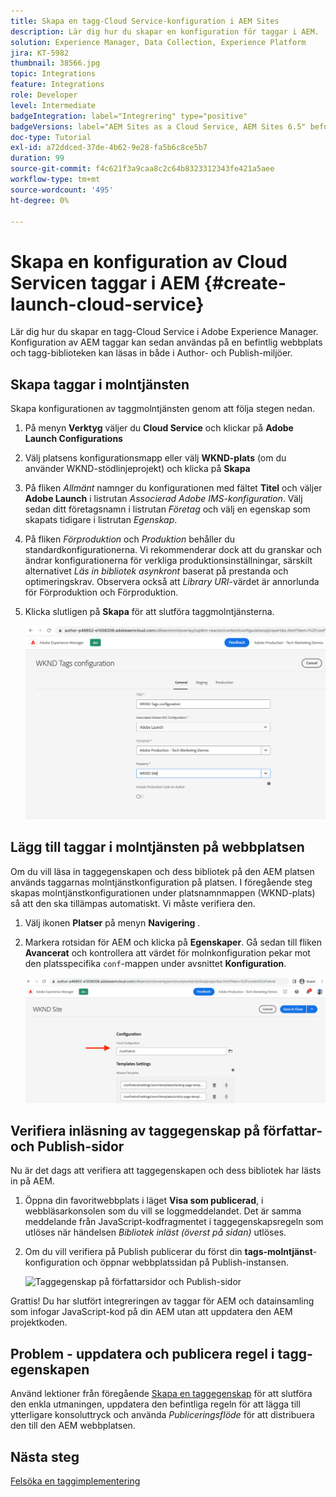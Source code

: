 ```yaml
---
title: Skapa en tagg-Cloud Service-konfiguration i AEM Sites
description: Lär dig hur du skapar en konfiguration för taggar i AEM.
solution: Experience Manager, Data Collection, Experience Platform
jira: KT-5982
thumbnail: 38566.jpg
topic: Integrations
feature: Integrations
role: Developer
level: Intermediate
badgeIntegration: label="Integrering" type="positive"
badgeVersions: label="AEM Sites as a Cloud Service, AEM Sites 6.5" before-title="false"
doc-type: Tutorial
exl-id: a72ddced-37de-4b62-9e28-fa5b6c8ce5b7
duration: 99
source-git-commit: f4c621f3a9caa8c2c64b8323312343fe421a5aee
workflow-type: tm+mt
source-wordcount: '495'
ht-degree: 0%

---
```


# Skapa en konfiguration av Cloud Servicen taggar i AEM {#create-launch-cloud-service}

Lär dig hur du skapar en tagg-Cloud Service i Adobe Experience Manager. Konfiguration av AEM taggar kan sedan användas på en befintlig webbplats och tagg-biblioteken kan läsas in både i Author- och Publish-miljöer.

## Skapa taggar i molntjänsten

Skapa konfigurationen av taggmolntjänsten genom att följa stegen nedan.

1. På menyn **Verktyg** väljer du **Cloud Service** och klickar på **Adobe Launch Configurations**
1. Välj platsens konfigurationsmapp eller välj **WKND-plats** (om du använder WKND-stödlinjeprojekt) och klicka på **Skapa**
1. På fliken _Allmänt_ namnger du konfigurationen med fältet **Titel** och väljer **Adobe Launch** i listrutan _Associerad Adobe IMS-konfiguration_. Välj sedan ditt företagsnamn i listrutan _Företag_ och välj en egenskap som skapats tidigare i listrutan _Egenskap_.
1. På fliken _Förproduktion_ och _Produktion_ behåller du standardkonfigurationerna. Vi rekommenderar dock att du granskar och ändrar konfigurationerna för verkliga produktionsinställningar, särskilt alternativet _Läs in bibliotek asynkront_ baserat på prestanda och optimeringskrav. Observera också att _Library URI_-värdet är annorlunda för Förproduktion och Förproduktion.
1. Klicka slutligen på **Skapa** för att slutföra taggmolntjänsterna.

   ![tags Cloud Services Configuration](assets/launch-cloud-services-config.png)

## Lägg till taggar i molntjänsten på webbplatsen

Om du vill läsa in taggegenskapen och dess bibliotek på den AEM platsen används taggarnas molntjänstkonfiguration på platsen. I föregående steg skapas molntjänstkonfigurationen under platsnamnmappen (WKND-plats) så att den ska tillämpas automatiskt. Vi måste verifiera den.

1. Välj ikonen **Platser** på menyn **Navigering** .

1. Markera rotsidan för AEM och klicka på **Egenskaper**. Gå sedan till fliken **Avancerat** och kontrollera att värdet för molnkonfiguration pekar mot den platsspecifika `conf`-mappen under avsnittet **Konfiguration**.

   ![Använd konfigurationen för Cloud Service på platsen](assets/apply-cloud-services-config-to-site.png)

## Verifiera inläsning av taggegenskap på författar- och Publish-sidor

Nu är det dags att verifiera att taggegenskapen och dess bibliotek har lästs in på AEM.

1. Öppna din favoritwebbplats i läget **Visa som publicerad**, i webbläsarkonsolen som du vill se loggmeddelandet. Det är samma meddelande från JavaScript-kodfragmentet i taggegenskapsregeln som utlöses när händelsen _Bibliotek inläst (överst på sidan)_ utlöses.

1. Om du vill verifiera på Publish publicerar du först din **tags-molntjänst**-konfiguration och öppnar webbplatssidan på Publish-instansen.

   ![Taggegenskap på författarsidor och Publish-sidor](assets/tag-property-on-author-publish-pages.png)

Grattis! Du har slutfört integreringen av taggar för AEM och datainsamling som infogar JavaScript-kod på din AEM utan att uppdatera den AEM projektkoden.

## Problem - uppdatera och publicera regel i tagg-egenskapen

Använd lektioner från föregående [Skapa en taggegenskap](./create-tag-property.md) för att slutföra den enkla utmaningen, uppdatera den befintliga regeln för att lägga till ytterligare konsoluttryck och använda _Publiceringsflöde_ för att distribuera den till den AEM webbplatsen.

## Nästa steg

[Felsöka en taggimplementering](debug-tags-implementation.md)
